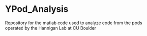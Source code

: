 # YPod_Analysis
Repository for the matlab code used to analyze code from the pods operated by the Hannigan Lab at CU Boulder
